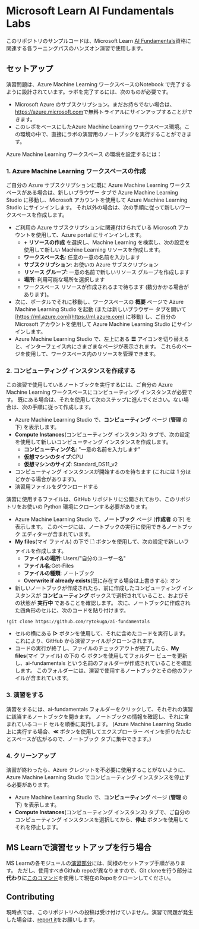 # Microsoft Learn AI Fundamentals Labs

このリポジトリのサンプルコードは、Microsoft Learn [AI Fundamentals](https://docs.microsoft.com/learn/certifications/azure-ai-fundamentals)資格に関連する各ラーニングパスのハンズオン演習で使用します。


## セットアップ

演習問題は、Azure Machine Learning ワークスペースのNotebook で完了するように設計されています。ラボを完了するには、次のものが必要です。

- Microsoft Azure のサブスクリプション。まだお持ちでない場合は、<a href ='https://azure.microsoft.com' target='_blank'>https://azure.microsoft.com</a>で無料トライアルにサインアップすることができます。
- このレポをベースにしたAzure Machine Learning ワークスペース環境。この環境の中で、直接にラボの演習用のノートブックを実行することができます。

Azure Machine Learning ワークスペース の環境を設定するには：

### 1. Azure Machine Learning ワークスペースの作成

ご自分の Azure サブスクリプションに既に Azure Machine Learning ワークスペースがある場合は、新しいブラウザー タブで Azure Machine Learning Studio に移動し、Microsoft アカウントを使用して Azure Machine Learning Studio にサインインします。
それ以外の場合は、次の手順に従って新しいワークスペースを作成します。
 - ご利用の Azure サブスクリプションに関連付けられている Microsoft アカウントを使用して、Azure portal  にサインインします。
   - **+ リソースの作成** を選択し、Machine Learning を検索し、次の設定を使用して新しい Machine Learning リソースを作成します。
   - **ワークスペース名**: 任意の一意の名前を入力します
   - **サブスクリプション**: お使いの Azure サブスクリプション
   - **リソース グループ**: 一意の名前で新しいリソース グループを作成します
   - **場所**: 利用可能な場所を選択します
   - ワークスペース リソースが作成されるまで待ちます (数分かかる場合があります)。 
 - 次に、ポータルでそれに移動し、ワークスペースの **概要** ページで Azure Machine Learning Studio を起動 (または新しいブラウザー タブを開いて [https://ml.azure.com](https://ml.azure.com) に移動) し、ご自分の Microsoft アカウントを使用して Azure Machine Learning Studio にサインインします。
 - Azure Machine Learning Studio で、左上にある **☰** アイコンを切り替えると、インターフェイス内にさまざまなページが表示されます。 これらのページを使用して、ワークスペース内のリソースを管理できます。

### 2. コンピューティング インスタンスを作成する

この演習で使用しているノートブックを実行するには、ご自分の Azure Machine Learning ワークスペースにコンピューティング インスタンスが必要です。 既にある場合は、それを使用して次のステップに進んでください。ない場合は、次の手順に従って作成します。

 - Azure Machine Learning Studio  で、**コンピューティング** ページ (**管理** の下) を表示します。
 - **Compute Instances**(コンピューティング インスタンス) タブで、次の設定を使用して新しいコンピューティング インスタンスを作成します。
    - **コンピューティング名**: "一意の名前を入力します"
    - **仮想マシンのタイプ**:CPU
    - **仮想マシンのサイズ**: Standard_DS11_v2
 - コンピューティング インスタンスが開始するのを待ちます (これには 1 分ほどかかる場合があります)。
 - 演習用ファイルをダウンロードする

演習に使用するファイルは、GitHub リポジトリに公開されており、このリポジトリをお使いの Python 環境にクローンする必要があります。

 - Azure Machine Learning Studio  で、**ノートブック** ページ (**作成者** の下) を表示します。 このページには、ノートブックの実行に使用できるノートブック エディターが含まれています。
 - **My files**(マイ ファイル) の下で 🗋 ボタンを使用して、次の設定で新しいファイルを作成します。
    - **ファイルの場所**: Users/"自分のユーザー名"
    - **ファイル名**:Get-Files
    - **ファイルの種類**: ノートブック
    - **Overwrite if already exists**(既に存在する場合は上書きする): オン
 - 新しいノートブックが作成されたら、前に作成したコンピューティング インスタンスが **コンピューティング** ボックスで選択されていること、およびその状態が **実行中** であることを確認します。 次に、ノートブックに作成された四角形のセルに、次のコードを貼り付けます。

<a name="gitclone"></a>
```
!git clone https://github.com/rytokuga/ai-fundamentals
```

 - セルの横にある **▷** ボタンを使用して、それに含めたコードを実行します。 これにより、GitHub から演習ファイルがクローンされます。
 - コードの実行が終了し、ファイルのチェックアウトが完了したら、**My files**(マイ ファイル) の下の ↻ ボタンを使用してフォルダー ビューを更新し、ai-fundamentals という名前のフォルダーが作成されていることを確認します。 このフォルダーには、演習で使用するノートブックとその他のファイルが含まれています。

### 3. 演習をする

演習をするには、ai-fundamentals フォルダーをクリックして、それぞれの演習に該当するノートブックを開きます。 
ノートブックの情報を確認し、それに含まれているコード セルを順番に実行します。
(Azure Machine Learning Studio 上に実行する場合、**≪** ボタンを使用してエクスプローラー ペインを折りたたむとスペースが広がるので、ノートブック タブに集中できます。)

### 4. クリーンアップ

演習が終わったら、Azure クレジットを不必要に使用することがないように、Azure Machine Learning Studio でコンピューティング インスタンスを停止する必要があります。
 - Azure Machine Learning Studio で、**コンピューティング** ページ (**管理** の下) を表示します。
 - **Compute Instances**(コンピューティング インスタンス) タブで、ご自分のコンピューティング インスタンスを選択してから、**停止** ボタンを使用してそれを停止します。

## MS Learnで演習セットアップを行う場合
MS Learnの各モジュールの[演習部分](https://docs.microsoft.com/ja-jp/learn/modules/analyze-images-computer-vision/3-analyze-images)には、同様のセットアップ手順があります。
ただし、使用すべきGithub repoが異なりますので、Git cloneを行う部分は**代わりに**[このコマンド](#gitclone)を使用して現在のRepoをクローンしてください。


## Contributing

現時点では、このリポジトリへの投稿は受け付けていません。演習で問題が発生した場合は、[report it](https://docs.microsoft.com/learn/support/troubleshooting#report-feedback)をお願いします。

